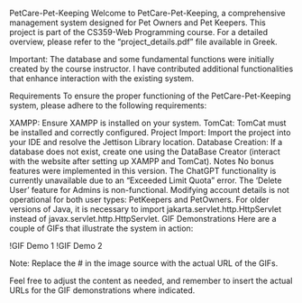 PetCare-Pet-Keeping
Welcome to PetCare-Pet-Keeping, a comprehensive management system designed for Pet Owners and Pet Keepers. This project is part of the CS359-Web Programming course. For a detailed overview, please refer to the “project_details.pdf” file available in Greek.

Important: The database and some fundamental functions were initially created by the course instructor. I have contributed additional functionalities that enhance interaction with the existing system.

Requirements
To ensure the proper functioning of the PetCare-Pet-Keeping system, please adhere to the following requirements:

XAMPP: Ensure XAMPP is installed on your system.
TomCat: TomCat must be installed and correctly configured.
Project Import: Import the project into your IDE and resolve the Jettison Library location.
Database Creation: If a database does not exist, create one using the DataBase Creator (interact with the website after setting up XAMPP and TomCat).
Notes
No bonus features were implemented in this version.
The ChatGPT functionality is currently unavailable due to an “Exceeded Limit Quota” error.
The ‘Delete User’ feature for Admins is non-functional.
Modifying account details is not operational for both user types: PetKeepers and PetOwners.
For older versions of Java, it is necessary to import jakarta.servlet.http.HttpServlet instead of javax.servlet.http.HttpServlet.
GIF Demonstrations
Here are a couple of GIFs that illustrate the system in action:

!GIF Demo 1 !GIF Demo 2

Note: Replace the # in the image source with the actual URL of the GIFs.

Feel free to adjust the content as needed, and remember to insert the actual URLs for the GIF demonstrations where indicated.
